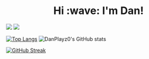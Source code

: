 <h1 align="center">Hi :wave: I'm Dan!</h1>

![](https://komarev.com/ghpvc/?username=blackx1ii&style=flat&color=DC143C)
![](https://img.shields.io/github/followers/blackx1ii?style=social)

[![Top Langs](https://github-readme-stats.vercel.app/api/top-langs/?username=blackx1ii&theme=onedark)](https://github.com/anuraghazra/github-readme-stats)
![DanPlayz0's GitHub stats](https://github-readme-stats.vercel.app/api?username=blackx1ii&show_icons=true&theme=onedark)  


[![GitHub Streak](https://github-readme-streak-stats.herokuapp.com/?user=blackx1ii&theme=tokyonight)](https://git.io/streak-stats) 

